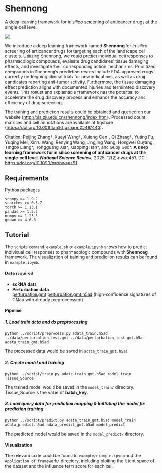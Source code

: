 # Shennong
A deep learning framework for <i>in silico</i> screening of anticancer drugs at the single-cell level.

<a><img src="https://bis.zju.edu.cn/shennong/assets/img/pipeline.png"></a>

<p>We introduce a deep learning framework named <b>Shennong</b> for <i>in silico</i> screening of anticancer drugs for targeting each of the landscape cell clusters. Utilizing Shennong, we could predict individual cell responses to pharmacologic compounds, evaluate drug candidates’ tissue damaging effects, and investigate their corresponding action mechanisms. Prioritized compounds in Shennong’s prediction results include FDA-approved drugs currently undergoing clinical trials for new indications, as well as drug candidates reporting anti-tumor activity. Furthermore, the tissue damaging effect prediction aligns with documented injuries and terminated discovery events. This robust and explainable framework has the potential to accelerate the drug discovery process and enhance the accuracy and efficiency of drug screening.</p>

<p>The training and prediction results could be obtained and queried on our website (<a href="http://bis.zju.edu.cn/shennong/index.html" target="_blank">http://bis.zju.edu.cn/shennong/index.html</a>). Processed count matrices and cell annotations are available at figshare (<a href="https://doi.org/10.6084/m9.figshare.25497445" target="_blank">https://doi.org/10.6084/m9.figshare.25497445</a>).</p>

<p>Citation: Peijing Zhang†, Xueyi Wang†, Xufeng Cen†, Qi Zhang†, Yuting Fu, Yuqing Mei, Xinru Wang, Renying Wang, Jingjing Wang, Hongwei Ouyang, Tingbo Liang*, Hongguang Xia*, Xiaoping Han*, and Guoji Guo*. <b>A deep learning framework for in silico screening of anticancer drugs at the single-cell level</b>. <b><i>National Science Review</i></b>, 2025, 12(2):nwae451. DOI: <a href="https://doi.org/10.1093/nsr/nwae451" target="_blank">https://doi.org/10.1093/nsr/nwae451</a>.</p>

## Requirements
Python packages  
```
scanpy >= 1.9.2
scarches >= 0.5.7
torch >= 1.13.1
pandas >= 1.5.3
numpy >= 1.23.5
gdown >= 4.6.3
```
## Tutorial
The scripts `command_example.sh` or `example.ipynb` shows how to predict individual cell responses to pharmacologic compounds with **Shennong** framework. The visualization of training and prediction results can be found in `example.ipynb`.
#### Data required
- <b>scRNA data</b>
- <b>Perturbation data</b>  
<a href="http://bis.zju.edu.cn/shennong/data/perturbation.gmt" target="_blank">perturbation.gmt</a> <a href="http://bis.zju.edu.cn/shennong/data/perturbation.gmt.h5ad" target="_blank">perturbation.gmt.h5ad</a> (high-confidence signatures of CMap with already preproceessed)
#### Pipeline
##### 1. Load train data and do preprocessing
```
python ../script/preprocess.py adata_train.h5ad ../data/perturbation_test.gmt ../data/perturbation_test.gmt.h5ad adata_train_gmt.h5ad
```  
The processed data would be saved in `adata_train_gmt.h5ad`.
##### 2. Create model and training
```
python ../script/train.py adata_train_gmt.h5ad model_train Tissue_Source
```  
The trained model would be saved in the `model_train/` directory. Tissue_Source is the value of <b>batch_key</b>.
##### 3. Load query data for prediction mapping & Initlizling the model for prediction training
```
python ../script/predict.py adata_train_gmt.h5ad model_train adata_predict.h5ad adata_predict_gmt.h5ad model_predict
```  
The predicted model would be saved in the `model_predict/` directory.
#### Visualization
The relevant code could be found in `example/example.ipynb` and the `Application of framework/` directory, including plotting the latent space of the dataset and the influence term score for each cell.
